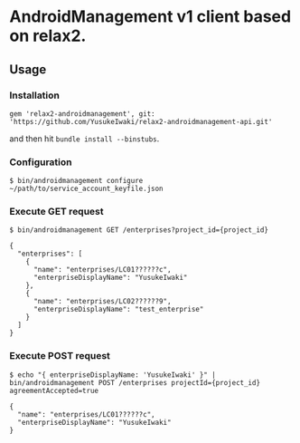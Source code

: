 # AndroidManagement v1 client based on relax2.

## Usage

### Installation

```
gem 'relax2-androidmanagement', git: 'https://github.com/YusukeIwaki/relax2-androidmanagement-api.git'
```

and then hit `bundle install --binstubs`.

### Configuration

```
$ bin/androidmanagement configure ~/path/to/service_account_keyfile.json
```

### Execute GET request

```
$ bin/androidmanagement GET /enterprises?project_id={project_id}

{
  "enterprises": [
    {
      "name": "enterprises/LC01??????c",
      "enterpriseDisplayName": "YusukeIwaki"
    },
    {
      "name": "enterprises/LC02??????9",
      "enterpriseDisplayName": "test_enterprise"
    }
  ]
}
```

### Execute POST request

```
$ echo "{ enterpriseDisplayName: 'YusukeIwaki' }" | bin/androidmanagement POST /enterprises projectId={project_id} agreementAccepted=true

{
  "name": "enterprises/LC01??????c",
  "enterpriseDisplayName": "YusukeIwaki"
}
```
